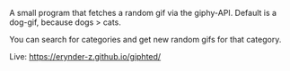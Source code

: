A small program that fetches a random gif via the giphy-API.
Default is a dog-gif, because dogs > cats.

You can search for categories and get new random gifs for that category.

Live: https://erynder-z.github.io/giphted/
